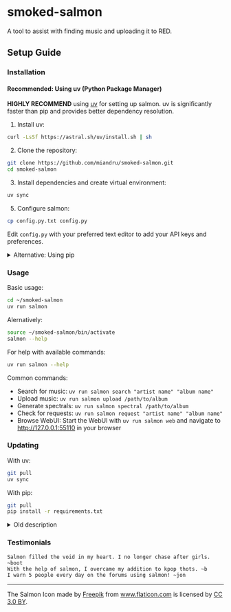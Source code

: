 # smoked-salmon

A tool to assist with finding music and uploading it to RED.

## Setup Guide

### Installation

#### Recommended: Using uv (Python Package Manager)

**HIGHLY RECOMMEND** using [uv](https://github.com/astral-sh/uv) for setting up salmon. uv is significantly faster than pip and provides better dependency resolution.

1. Install uv:
```bash
curl -LsSf https://astral.sh/uv/install.sh | sh
```

2. Clone the repository:
```bash
git clone https://github.com/miandru/smoked-salmon.git
cd smoked-salmon
```

3. Install dependencies and create virtual environment:

```bash
uv sync
```

5. Configure salmon:
```bash
cp config.py.txt config.py
```
Edit `config.py` with your preferred text editor to add your API keys and preferences.
<details>
<summary>Alternative: Using pip </summary>

1. Clone the repository:
```bash
git clone https://github.com/ligh7s/smoked-salmon.git
cd smoked-salmon
```

2. Create and activate a virtual environment:
```bash
python -m venv venv
source venv/bin/activate  # On Windows use: venv\Scripts\activate
```

3. Install dependencies:
```bash
pip install -r requirements.txt
```

4. Configure salmon:
```bash
cp config.py.txt config.py
```
Edit `config.py` with your preferred text editor to add your API keys and preferences.
</details>

### Usage

Basic usage:
```bash
cd ~/smoked-salmon
uv run salmon
```
Alernatively:
```bash
source ~/smoked-salmon/bin/activate
salmon --help
```

For help with available commands:
```bash
uv run salmon --help
```

Common commands:
- Search for music: `uv run salmon search "artist name" "album name"`
- Upload music: `uv run salmon upload /path/to/album`
- Generate spectrals: `uv run salmon spectral /path/to/album`
- Check for requests: `uv run salmon request "artist name" "album name"`
- Browse WebUI: Start the WebUI with `uv run salmon web` and navigate to http://127.0.0.1:55110 in your browser

### Updating

With uv:
```bash
git pull
uv sync
```

With pip:
```bash
git pull
pip install -r requirements.txt
```

<details>
<summary>Old description</summary>
    All information pertaining to its use can be found in the wiki.

    Wiki: https://github.com/ligh7s/smoked-salmon/wiki

    ### Plugin Installation

    Clone plugins into the plugins/ folder. Salmon will automatically detect
    and import them. Their CLI commands should appear when salmon is next ran.

    ### Colors

    The different terminal colors used throughout salmon will generally stick to the
    following pattern of use.

    - **Default** - Information on what salmon is doing
    - **Red** - Failure, urgent, requires attention
    - **Green** - Success, no problems found
    - **Yellow** - Information block headers
    - **Cyan** - Section headers
    - **Magenta** - User prompts, attention please!
</details>

### Testimonials

```
Salmon filled the void in my heart. I no longer chase after girls. ~boot
With the help of salmon, I overcame my addition to kpop thots. ~b
I warn 5 people every day on the forums using salmon! ~jon
```

---

The Salmon Icon made by <a href="http://www.freepik.com" title="Freepik">Freepik</a> from
<a href="https://www.flaticon.com/" title="Flaticon">www.flaticon.com</a> is licensed by
<a href="http://creativecommons.org/licenses/by/3.0/" title="Creative Commons BY 3.0"
target="_blank">CC 3.0 BY</a>.
